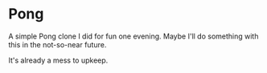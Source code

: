Pong
====

A simple Pong clone I did for fun one evening. Maybe I'll do something with this
in the not-so-near future.

It's already a mess to upkeep.
